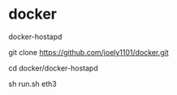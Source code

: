 # docker
docker-hostapd

git clone https://github.com/joely1101/docker.git

cd docker/docker-hostapd

sh run.sh eth3
